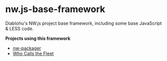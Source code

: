 # nw.js-base-framework
Diablohu's NW.js project base framework, including some base JavaScript & LESS code.

**Projects using this framework**

* [nw-packager](https://github.com/Diablohu/nw-packager)
* [Who Calls the Fleet](https://github.com/Diablohu/WhoCallsTheFleet)
